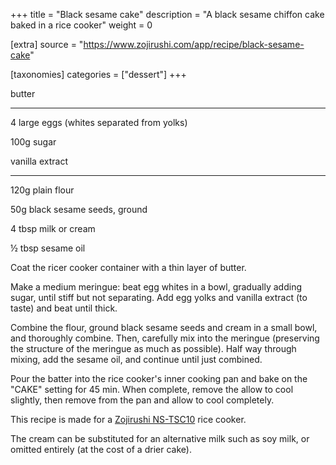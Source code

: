+++
title = "Black sesame cake"
description = "A black sesame chiffon cake baked in a rice cooker"
weight = 0

[extra]
source = "https://www.zojirushi.com/app/recipe/black-sesame-cake"

[taxonomies]
categories = ["dessert"]
+++

butter

<hr>

4 large eggs (whites separated from yolks)

100g sugar

vanilla extract

<hr>

120g plain flour

50g black sesame seeds, ground

4 tbsp milk or cream

½ tbsp sesame oil

<!-- sep -->
Coat the ricer cooker container with a thin layer of butter.

Make a medium meringue: beat egg whites in a bowl, gradually adding sugar, until stiff but not separating.
Add egg yolks and vanilla extract (to taste) and beat until thick.

Combine the flour, ground black sesame seeds and cream in a small bowl, and thoroughly combine.
Then, carefully mix into the meringue (preserving the structure of the meringue as much as possible).
Half way through mixing, add the sesame oil, and continue until just combined.

Pour the batter into the rice cooker's inner cooking pan and bake on the "CAKE" setting for 45 min.
When complete, remove the allow to cool slightly, then remove from the pan and allow to cool completely.

<!-- sep -->
This recipe is made for a [Zojirushi NS-TSC10](https://www.zojirushi.com/app/product/nstsc) rice cooker.

The cream can be substituted for an alternative milk such as soy milk, or omitted entirely (at the cost of a drier cake).

